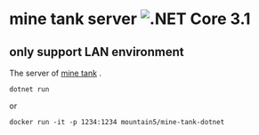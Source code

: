 # mine tank server ![.NET Core 3.1](https://img.shields.io/badge/.NET%20Core-3.1-%23512BD4)  
## only support LAN environment 
The server of [mine tank](https://github.com/h53/mine-tank) .  
```
dotnet run
```
or
```
docker run -it -p 1234:1234 mountain5/mine-tank-dotnet
```
